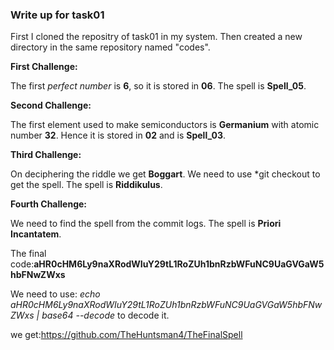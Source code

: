 ### Write up for task01

First I cloned the repositry of task01 in my system. Then created a new directory in the same repository named "codes".

**First Challenge:**

The first *perfect number* is **6**, so it is stored in **06**. The spell is **Spell_05**.

**Second Challenge:**

The first element used to make semiconductors is **Germanium** with atomic number **32**. Hence it is stored in **02** and is **Spell_03**.

**Third Challenge:**

On deciphering the riddle we get **Boggart**. We need to use *git checkout <remote branch><Relative path of the file ot be copied from the other branch> to get the spell. The spell is **Riddikulus**.

**Fourth Challenge:**

We need to find the spell from the commit logs. The spell is **Priori Incantatem**.

The final code:**aHR0cHM6Ly9naXRodWIuY29tL1RoZUh1bnRzbWFuNC9UaGVGaW5hbFNwZWxs**

We need to use: *echo aHR0cHM6Ly9naXRodWIuY29tL1RoZUh1bnRzbWFuNC9UaGVGaW5hbFNwZWxs | base64 --decode* to decode it.

we get:https://github.com/TheHuntsman4/TheFinalSpell